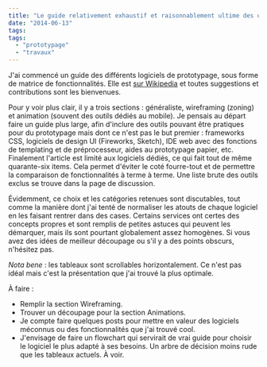```yaml
---
title: "Le guide relativement exhaustif et raisonnablement ultime des outils de prototypage"
date: "2014-06-13"
tags:
tags:
  - "prototypage"
  - "travaux"
---
```


J'ai commencé un guide des différents logiciels de prototypage, sous forme de matrice de fonctionnalités. Elle est [sur Wikipedia](https://en.wikipedia.org/wiki/Comparison_of_software_prototyping_tools) et toutes suggestions et contributions sont les bienvenues.

Pour y voir plus clair, il y a trois sections : généraliste, wireframing (zoning) et animation (souvent des outils dédiés au mobile). Je pensais au départ faire un guide plus large, afin d'inclure des outils pouvant être pratiques pour du prototypage mais dont ce n'est pas le but premier : frameworks CSS, logiciels de design UI (Fireworks, Sketch), IDE web avec des fonctions de templating et de préprocesseur, aides au prototypage papier, etc. Finalement l'article est limité aux logiciels dédiés, ce qui fait tout de même quarante-six items. Cela permet d'éviter le coté fourre-tout et de permettre la comparaison de fonctionnalités à terme à terme. Une liste brute des outils exclus se trouve dans la page de discussion.

Évidemment, ce choix et les catégories retenues sont discutables, tout comme la manière dont j'ai tenté de normaliser les atouts de chaque logiciel en les faisant rentrer dans des cases. Certains services ont certes des concepts propres et sont remplis de petites astuces qui peuvent les démarquer, mais ils sont pourtant globalement assez homogènes. Si vous avez des idées de meilleur découpage ou s'il y a des points obscurs, n'hésitez pas.

_Nota bene_ : les tableaux sont scrollables horizontalement. Ce n'est pas idéal mais c'est la présentation que j'ai trouvé la plus optimale.

À faire :

- Remplir la section Wireframing.
- Trouver un découpage pour la section Animations.
- Je compte faire quelques posts pour mettre en valeur des logiciels méconnus ou des fonctionnalités que j'ai trouvé cool.
- J'envisage de faire un flowchart qui servirait de vrai guide pour choisir le logiciel le plus adapté à ses besoins. Un arbre de décision moins rude que les tableaux actuels. À voir.
